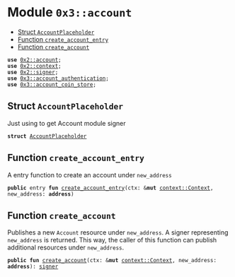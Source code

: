 
<a name="0x3_account"></a>

# Module `0x3::account`



-  [Struct `AccountPlaceholder`](#0x3_account_AccountPlaceholder)
-  [Function `create_account_entry`](#0x3_account_create_account_entry)
-  [Function `create_account`](#0x3_account_create_account)


<pre><code><b>use</b> <a href="">0x2::account</a>;
<b>use</b> <a href="">0x2::context</a>;
<b>use</b> <a href="">0x2::signer</a>;
<b>use</b> <a href="account_authentication.md#0x3_account_authentication">0x3::account_authentication</a>;
<b>use</b> <a href="account_coin_store.md#0x3_account_coin_store">0x3::account_coin_store</a>;
</code></pre>



<a name="0x3_account_AccountPlaceholder"></a>

## Struct `AccountPlaceholder`

Just using to get Account module signer


<pre><code><b>struct</b> <a href="account.md#0x3_account_AccountPlaceholder">AccountPlaceholder</a>
</code></pre>



<a name="0x3_account_create_account_entry"></a>

## Function `create_account_entry`

A entry function to create an account under <code>new_address</code>


<pre><code><b>public</b> entry <b>fun</b> <a href="account.md#0x3_account_create_account_entry">create_account_entry</a>(ctx: &<b>mut</b> <a href="_Context">context::Context</a>, new_address: <b>address</b>)
</code></pre>



<a name="0x3_account_create_account"></a>

## Function `create_account`

Publishes a new <code>Account</code> resource under <code>new_address</code>. A signer representing <code>new_address</code>
is returned. This way, the caller of this function can publish additional resources under
<code>new_address</code>.


<pre><code><b>public</b> <b>fun</b> <a href="account.md#0x3_account_create_account">create_account</a>(ctx: &<b>mut</b> <a href="_Context">context::Context</a>, new_address: <b>address</b>): <a href="">signer</a>
</code></pre>
